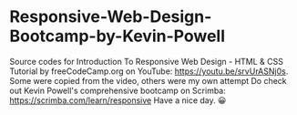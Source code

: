 # Responsive-Web-Design-Bootcamp-by-Kevin-Powell
Source codes for Introduction To Responsive Web Design - HTML & CSS Tutorial by freeCodeCamp.org on YouTube: https://youtu.be/srvUrASNj0s. 
Some were copied from the video, others were my own attempt 
Do check out Kevin Powell's comprehensive bootcamp on Scrimba: https://scrimba.com/learn/responsive
Have a nice day. 😀 
